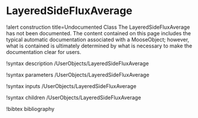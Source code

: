 <!-- MOOSE Documentation Stub: Remove this when content is added. -->

# LayeredSideFluxAverage

!alert construction title=Undocumented Class
The LayeredSideFluxAverage has not been documented. The content contained on this page includes the
typical automatic documentation associated with a MooseObject; however, what is contained is
ultimately determined by what is necessary to make the documentation clear for users.

!syntax description /UserObjects/LayeredSideFluxAverage

!syntax parameters /UserObjects/LayeredSideFluxAverage

!syntax inputs /UserObjects/LayeredSideFluxAverage

!syntax children /UserObjects/LayeredSideFluxAverage

!bibtex bibliography
